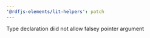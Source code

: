 ```yaml
---
'@rdfjs-elements/lit-helpers': patch
---
```


Type declaration diid not allow falsey pointer argument
